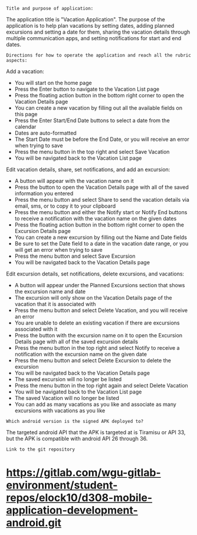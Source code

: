 ``Title and purpose of application:`` 

The application title is "Vacation Application". The purpose of the application is to help plan
vacations by setting dates, adding planned excursions and setting a date for them, sharing the
vacation details through multiple communication apps, and setting notifications for start and end dates.

``Directions for how to operate the application and reach all the rubric aspects:``

Add a vacation:
- You will start on the home page
- Press the Enter button to navigate to the Vacation List page
- Press the floating action button in the bottom right corner to open the Vacation Details page
- You can create a new vacation by filling out all the available fields on this page
- Press the Enter Start/End Date buttons to select a date from the calendar
- Dates are auto-formatted
- The Start Date must be before the End Date, or you will receive an error when trying to save
- Press the menu button in the top right and select Save Vacation
- You will be navigated back to the Vacation List page

Edit vacation details, share, set notifications, and add an excursion:
- A button will appear with the vacation name on it
- Press the button to open the Vacation Details page with all of the saved information you entered
- Press the menu button and select Share to send the vacation details via email, sms, or to copy it to your clipboard
- Press the menu button and either the Notify start or Notify End buttons to receive a notification with the vacation name on the given dates
- Press the floating action button in the bottom right corner to open the Excursion Details page
- You can create a new excursion by filling out the Name and Date fields
- Be sure to set the Date field to a date in the vacation date range, or you will get an error when trying to save
- Press the menu button and select Save Excursion
- You will be navigated back to the Vacation Details page

Edit excursion details, set notifications, delete excursions, and vacations:
- A button will appear under the Planned Excursions section that shows the excursion name and date
- The excursion will only show on the Vacation Details page of the vacation that it is associated with
- Press the menu button and select Delete Vacation, and you will receive an error
- You are unable to delete an existing vacation if there are excursions associated with it
- Press the button with the excursion name on it to open the Excursion Details page with all of the saved excursion details
- Press the menu button in the top right and select Notify to receive a notification with the excursion name on the given date
- Press the menu button and select Delete Excursion to delete the excursion
- You will be navigated back to the Vacation Details page
- The saved excursion will no longer be listed
- Press the menu button in the top right again and select Delete Vacation
- You will be navigated back to the Vacation List page
- The saved Vacation will no longer be listed
- You can add as many vacations as you like and associate as many excursions with vacations as you like

``Which android version is the signed APK deployed to?``

The targeted android API that the APK is targeted at is Tiramisu or API 33, but the APK is compatible with 
android API 26 through 36.

``Link to the git repository``

https://gitlab.com/wgu-gitlab-environment/student-repos/elock10/d308-mobile-application-development-android.git
=======